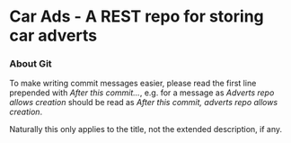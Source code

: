 # Car Ads - A REST repo for storing car adverts

### About Git

To make writing commit messages easier, please read the first line prepended with *After this commit...*, e.g. for a message as *Adverts repo allows creation* should be read as *After this commit, adverts repo allows creation*. 

Naturally this only applies to the title, not the extended description, if any.

